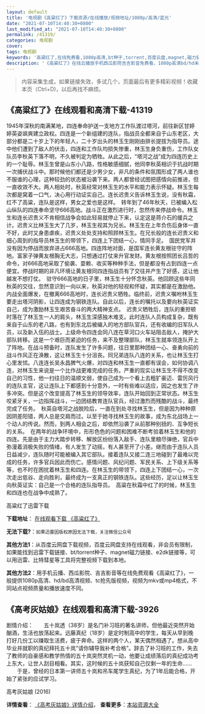 ```yaml
---
layout: default
title: '电视剧《高粱红了》下载资源/在线播放/视频地址/1080p/高清/蓝光'
date: "2021-07-10T14:40:30+0800"
last_modified_at: "2021-07-10T14:40:30+0800"
permalink: /41319/
categories: 电视剧
cover:
tags: 电视剧
keywords: '高粱红了,在线免费看,1080p高清,bt种子,torrent,百度云盘,magnet,磁力链,迅雷下载资源'
description: '《高粱红了》在线云播放手机西瓜影院吉吉影音免费看，1080p高清bd/hd未删减完整版和tc抢先枪版，mkv/mp4格式，附带bt/torrent种子、magnet/磁力链、百度云盘、网盘资源迅雷下载链接'
---
```


>内容采集生成，如果链接失效，多试几个，页面最后有更多精彩视频！收藏本页（Ctrl+D)，以后再找不麻烦。


## 《高粱红了》在线观看和高清下载-41319

1945年深秋的南满某地，四连奉命护送一支地方工作队渡过塔河，前往新区甘婷婷英姿飒爽建立政权。四连是一个新组建的连队，指战员全都来自于山东老区，大部分都是二十岁上下的年轻人，二十岁出头的林玉生刚刚由排长提拔为指导员。途中他们遭到了敌人的伏击，四连和工作队均损失惨重，林玉生身负重伤，工作队女队员李秋英下落不明，不久被判定为牺牲。从此之后，“塔河之战”成为四连历史上的一个耻辱。林玉生曾是山东小八路，性格敏感细腻，他同李秋英相识于抗战时期一次捕伏战斗中。那时候他们都还是少男少女，非凡的条件和氛围形成了两人谁也不服谁的心理，这种较劲的状态被沿袭下来。两人都曾经试图把感情向前推进，但一直收效不大。两人相处时，秋英经常对林玉生的水平和能力表示怀疑。林玉生每次都是窝着一口气，决心用行动证实自己。连长迟贵义告诉林玉生说，没有秋霜，红不了高粱，连队是这样，男女之爱也是这样。　转年到了46年秋天，已被编入松山纵队的四连奉命坚守666高地。战斗正在激烈进行时，忽然传来停战命令。林玉生和连长迟贵义不肯相信战争会如此轻易就停止下来，认定这是蒋介石的缓兵之计。迟贵义比林玉生大了几岁，林玉生视其为兄长。林玉生在上年负伤后身体一直不好，此时又身患虐疾，迟贵义处处支持和照顾林玉生。在兄长般的连长迟贵义和细心周到的指导员林玉生的带领下，四连上下团结一心，情同手足。　国民党军并没有因为停战而放弃进占666高地。四连阵地对面，是国军连长黄友根驻守的阵地。富家子弹黄友根胸无大志，只想通过打仗来升官发财。黄友根按照团长吕哲的命令，对666高地采取了偷袭、耍赖、收买等种种手法，但是都没有占到四连一点便宜。停战时期的非凡环境让黄友根同四连指战员有了交往并产生了好感，这让他越发不想打仗。　驻守666高地的日子里，林玉生十分怀念秋英。他回顾这些年同秋英的交往，忽然意识到一向以来，秋英对他的轻视和怀疑，其实都是在激励他。　内战全面爆发，在撤离666高地时，连长迟贵义牺牲。临终前，迟贵义嘱咐林玉生要走出塔河阴影，让四连成为钢铁连队。自此以后，连长的嘱托以及要向秋英证实自己，成为激励林玉生艰苦奋斗的两大精神支点。　迟贵义牺牲后，连队的重担顿时落在了林玉生一人的肩头，林玉生深感独木难支。此时连队人员构成复杂，既有来自于山东的老八路，也有到东北后被编入的地方部队官兵，还有收编的旧军队人员，以及新入伍的战士。上级命令四连会同八连在草河口火车站阻击敌人，掩护大部队转移。这是一个艰巨而紧迫的任务，来不及整理部队，林玉生就率领连队开上了阵地。在战斗预备时，连队发生了许多问题，往日里那种团结一心、奋勇向前的战斗作风正在涣散，这让林玉生十分沮丧。同兄弟连队八连的关系，也让林玉生打心里发怵。八连连长吴永昌脾气火爆，对四连和林玉生一直都有误会，如何协调八连，对林玉生来说是一个比作战更难完成的任务。严重的现实让林玉生不得不改变自己的习性，他一扫往日的温顺文弱，使自己成为一个看上去粗犷豪迈、雷厉风行的连队主官，这让连队上下都感到十分意外，一时有些难以适应，因之也发生了许多冲突。但是这个改变提高了林玉生的领导效率，连队开始回到正常状态。林玉生咬紧牙关，一边指挥战斗，一边团结教育连队官兵，经过激烈而残酷的战斗，最终完成了任务。　秋英自塔河之战脱险后，一直在到处寻找林玉生，但是因为种种原因阴差阳错，两人总是交肩而过。以至于她寻找林玉生的故事，成为东北战场上一个动人的传说。然而，到两人相会之后，却依然沿袭了从前那种别扭的、互争短长的关系。　在两年的战争环境中，形形色色的问题和困难不断考验着林玉生和他的四连。先是由于主力大踏步转移、解放区纷纷落入敌手、连队里粮尽弹绝，官兵中弥漫着消极失败的情绪，有人发生了动摇，有人甚至开了小差。继而由于连队人员日益减少，连队随时可能被编入其它部队。接着连队又接二连三地碰到了最难以完成的任务，许多官兵因此而伤亡。感情问题、风纪问题、军民关系、上下级关系等等，也不时在困扰着林玉生和四连。在林玉生的带领下，四连上下团结一心，一次次走出低谷、走向胜利，最终成为一支真正的钢铁连队。这些经历，足以让林玉生向秋英证实：自己是一个合格的连队指导员。　高粱在秋霜中红了的时候，林玉生和四连也在战争中成熟了。<br />


高粱红了迅雷下载

**下载地址**： [在线观看下载 《高粱红了》](https://www.993dy.com//vod-detail-id-10986.html) 


**无法下载?**：`如果迅雷因版权原因无法下载，关注微信公众号 `

**其他方法1**：从百度云网盘下载视频，百度云网盘支持在线观看，非会员有限制，如果能找到迅雷下载链接、bt/torrent种子、magnet磁力链接、e2dk链接等，可以用迅雷、比特彗星等工具将完整视频下载到本地。

**其他方法2**：用手机云播、西瓜影院、吉吉影音等在线免费观看《高粱红了》，一般提供1080p高清、hd/bd高清视频、tc抢先版视频，视频为mkv或mp4格式，不同站点视频质量和播放速度不同。


## 《高考灰姑娘》在线观看和高清下载-3926

剧情介绍：　　五十岚透（38岁）是名门补习班的著名讲师，但他最近突然开始酗酒，生活也放荡起来。远藤真纪（18岁）是定时制高中的学生，每天从早到晚打好几份工以赚取生活费，疲于奔命。这样的两个人，某天偶然相遇了。想从高中毕业并就职的真纪拜托五十岚“请你辅导我补考合格”。辞去了补习班的工作，失去了教师的自豪感和教学热情的五十岚突然灵机一动，他要让成绩落后的真纪成功考上东大，让世人刮目相看。其实，这时候的五十岚获知自己仅剩一年的生命…… 　　于是，曾经的日本第一讲师五十岚和吊车尾学生真纪，为了1年后能合格，开始了紧张的应试学习。


高考灰姑娘 (2016)

**详情查看**： [《高考灰姑娘》详情介绍](/movie/3926/)， **查看更多**：[本站资源大全](/movie/t/all/)

